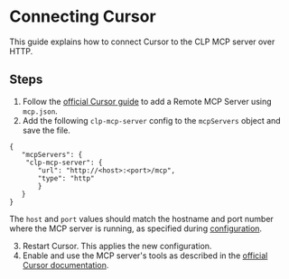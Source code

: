 # Connecting Cursor
This guide explains how to connect Cursor to the CLP MCP server over HTTP.

## Steps
1. Follow the [official Cursor guide](https://cursor.com/docs/context/mcp) to add a Remote MCP Server using `mcp.json`. 
2. Add the following `clp-mcp-server` config to the `mcpServers` object and save the file.
```
{
   "mcpServers": {
    "clp-mcp-server": {
	   "url": "http://<host>:<port>/mcp",
	   "type": "http"
	   }
   }
}
```
The `host` and `port` values should match the hostname and port number where the MCP server is running, as specified during [configuration](../guides-mcp-server/index.md#starting-mcp-server).

3. Restart Cursor. This applies the new configuration.
4. Enable and use the MCP server's tools as described in the [official Cursor documentation](https://cursor.com/docs/context/mcp#using-mcp-in-chat).